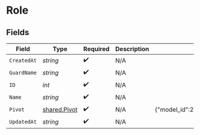 # Role


## Fields

| Field                                                      | Type                                                       | Required                                                   | Description                                                | Example                                                    |
| ---------------------------------------------------------- | ---------------------------------------------------------- | ---------------------------------------------------------- | ---------------------------------------------------------- | ---------------------------------------------------------- |
| `CreatedAt`                                                | *string*                                                   | :heavy_check_mark:                                         | N/A                                                        |                                                            |
| `GuardName`                                                | *string*                                                   | :heavy_check_mark:                                         | N/A                                                        |                                                            |
| `ID`                                                       | *int*                                                      | :heavy_check_mark:                                         | N/A                                                        |                                                            |
| `Name`                                                     | *string*                                                   | :heavy_check_mark:                                         | N/A                                                        |                                                            |
| `Pivot`                                                    | [shared.Pivot](../../../pkg/models/shared/pivot.md)        | :heavy_check_mark:                                         | N/A                                                        | {"model_id":20,"role_id":2,"model_type":"App\Models\User"} |
| `UpdatedAt`                                                | *string*                                                   | :heavy_check_mark:                                         | N/A                                                        |                                                            |